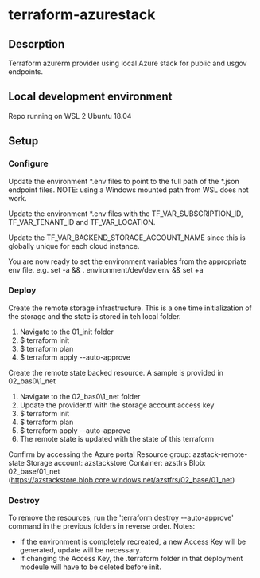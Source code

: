 # terraform-azurestack
## Descrption
Terraform azurerm provider using local Azure stack for public and usgov endpoints.

## Local development environment
Repo running on WSL 2 Ubuntu 18.04

## Setup
### Configure
Update the environment *.env files to point to the full path of the *.json endpoint files.
NOTE: using a Windows mounted path from WSL does not work.

Update the environment *.env files with the TF_VAR_SUBSCRIPTION_ID, TF_VAR_TENANT_ID and TF_VAR_LOCATION.

Update the TF_VAR_BACKEND_STORAGE_ACCOUNT_NAME since this is globally unique for each cloud instance.

You are now ready to set the environment variables from the appropriate env file.
e.g. set -a && . environment/dev/dev.env && set +a

### Deploy
Create the remote storage infrastructure. This is a one time initialization of the storage and the state is stored in teh local folder.
1. Navigate to the 01_init folder
1. $ terraform init
1. $ terraform plan
1. $ terraform apply --auto-approve

Create the remote state backed resource. A sample is provided in 02_bas0\1_net
1. Navigate to the 02_bas0\1_net folder
1. Update the provider.tf with the storage account access key
1. $ terraform init
1. $ terraform plan
1. $ terraform apply --auto-approve
1. The remote state is updated with the state of this terraform

Confirm by accessing the Azure portal
Resource group: azstack-remote-state
Storage account: azstackstore 
Container: azstfrs
Blob: 02_base/01_net (https://azstackstore.blob.core.windows.net/azstfrs/02_base/01_net)

### Destroy
To remove the resources, run the 'terraform destroy --auto-approve' command in the previous folders in reverse order.
Notes: 
* If the environment is completely recreated, a new Access Key will be generated, update will be necessary.
* If changing the Access Key, the .terraform folder in that deployment modeule will have to be deleted before init.



